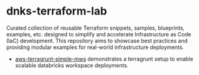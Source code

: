 # dnks-terraform-lab

Curated collection of reusable Terraform snippets, samples, blueprints, examples, etc. designed
to simplify and accelerate Infrastructure as Code (IaC) development. This repository aims to
showcase best practices and providing modular examples for real-world infrastructure deployments.

* [aws-terragrunt-simple-mws](aws-terragrunt-simple-mws) demonstrates a terragrunt setup to enable scalable databricks workspace deployments.